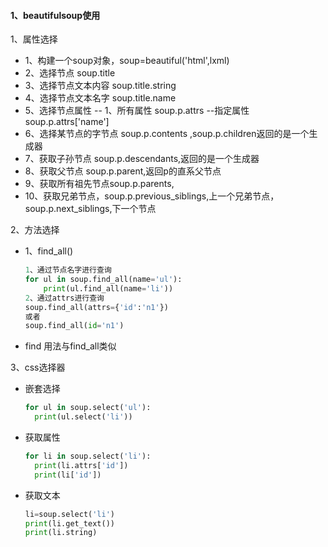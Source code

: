 #### 1、beautifulsoup使用

1、属性选择

- 1、构建一个soup对象，soup=beautiful('html',lxml)
- 2、选择节点  soup.title
- 3、选择节点文本内容 soup.title.string
- 4、选择节点文本名字 soup.title.name
- 5、选择节点属性 -- 1、所有属性 soup.p.attrs --指定属性 soup.p.attrs['name']
- 6、选择某节点的字节点 soup.p.contents ,soup.p.children返回的是一个生成器
- 7、获取子孙节点 soup.p.descendants,返回的是一个生成器
- 8、获取父节点 soup.p.parent,返回p的直系父节点
- 9、获取所有祖先节点soup.p.parents,
- 10、获取兄弟节点，soup.p.previous_siblings,上一个兄弟节点， soup.p.next_siblings,下一个节点

2、方法选择

- 1、find_all()

  ```python
  1、通过节点名字进行查询
  for ul in soup.find_all(name='ul'):
      print(ul.find_all(name='li'))
  2、通过attrs进行查询
  soup.find_all(attrs={'id':'n1'})
  或者
  soup.find_all(id='n1')
  ```

- find 用法与find_all类似



3、css选择器

- 嵌套选择

  ```python
  for ul in soup.select('ul'):
  	print(ul.select('li'))
  ```

- 获取属性

  ```python
  for li in soup.select('li'):
  	print(li.attrs['id'])
  	print(li['id'])
  ```

- 获取文本

  ```python
  li=soup.select('li')
  print(li.get_text())
  print(li.string)    
  ```

  